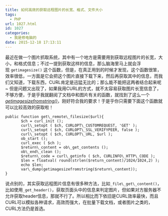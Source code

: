 ```yaml
---
title: 如何高效的获取远程图片的长宽、格式、文件大小
tags:
  - PHP
url: 1027.html
id: 1027
categories:
  - 我是修电脑的
date: 2015-12-18 17:13:11
---
```


最近在做一个图片抓取系统，其中有一个地方是需要用到获取远程图片的长宽，大小，和格式信息；不过一提到获取这样的信息，那么脑海里马上就会浮现 `getimagesize()` 这个函数，但是，在真正用到的时候才发现，这个函数很笨，效率很低，一方面是它会把这个图片直接下载下来，然后再获取其中的信息，而我们又知道，下载东西，CURL肯定是迅猛无比的；那么能不能把这两者结合起来呢~ 但是问题又出现了，如果我用CURL的方式，就不太容易获取图片长宽信息了，不够方便，于是乎我就翻阅了文档中和图片有关的函数，就找到了这么一个[_getimagesizefromstring()_](http://php.net/manual/zh/function.getimagesizefromstring.php)，刚好符合我的要求！于是乎你只需要下面这个函数就可以比较高效的获取啦！

```
public function get\_remote\_filesize($url){
       $ch = curl_init ();
       curl\_setopt ( $ch, CURLOPT\_CUSTOMREQUEST, 'GET' );
       curl\_setopt ( $ch, CURLOPT\_SSL_VERIFYPEER, false );
       curl\_setopt ( $ch, CURLOPT\_URL, $url );
       ob_start ();
       curl_exec ( $ch );
       $return\_content = ob\_get_contents ();
       ob\_end\_clean ();
       $return\_code = curl\_getinfo ( $ch, CURLINFO\_HTTP\_CODE );
       $len = floatval( round(strlen($return_content)/1024/1024,2) );
       echo $len;
       var\_dump(getimagesizefromstring($return\_content));
}
```

说点别的，其实获取远程图片信息有很多种方法，比如`_file\_get\_content()`，比如使用`_get_header()`，获取页面头中的信息来判定图片，但如果对方服务器不允许获取header信息，那就不行了。所以相比而下依旧是CURL效率最快，而且CURL可以模拟各种请求，高效而强大，在批量下载文档，或者图片之类的，CURL方法仍是首选。
